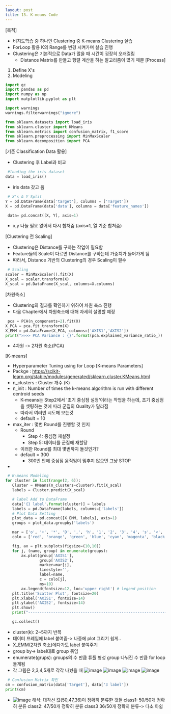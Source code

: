 ```yaml
---
layout: post
title: 13. K-means Code
---
```


[목적]
  - 비지도학습 중 하나인 Clustering 중 K-means Clustering 실습
  - ForLoop 활용 K의 Range를 변경 시켜가며 실습 진행
  - Clustering은 기본적으로 Data가 많을 때 시간이 굉장히 오래걸림
     - Distance Matrix를 만들고 행렬 계산을 하는 알고리즘이 많기 때문
[Process]
  1. Define X's
  2. Modeling
  ```python
  import gc
import pandas as pd
import numpy as np
import matplotlib.pyplot as plt

import warnings
warnings.filterwarnings("ignore")

from sklearn.datasets import load_iris
from sklearn.cluster import KMeans
from sklearn.metrics import confusion_matrix, f1_score
from sklearn.preprocessing import MinMaxScaler
from sklearn.decomposition import PCA
```

[기존 Classification Data 활용]
  - Clustering 후 Label과 비교
 ```python
  #loading the iris dataset
data = load_iris()
```
- iris data 갖고 옴

 ```python
  # X's & Y Split
Y = pd.DataFrame(data['target'], columns = ['Target'])
X = pd.DataFrame(data['data'], columns = data['feature_names'])
```

 ```python
  data= pd.concat([X, Y], axis=1)
```
- x,y 나눌 필요 없어서 다시 합쳐줌 (axis=1, 열 기준 합쳐줌)

[Clustering 전 Scaling]
  - Clustering은 Distance를 구하는 작업이 필요함
  - Feature들의 Scale이 다르면 Distance를 구하는데 가중치가 들어가게 됨
  - 따라서, Distance 기반의 Clustering의 경우 Scaling이 필수
 ```python
  # Scaling
scaler = MinMaxScaler().fit(X)
X_scal = scaler.transform(X)
X_scal = pd.DataFrame(X_scal, columns=X.columns)
```

[차원축소]
  - Clustering의 결과를 확인하기 위하여 차원 축소 진행
  - 다음 Chapter에서 차원축소에 대해 자세히 설명할 예정
 ```python
  pca = PCA(n_components=2).fit(X)
X_PCA = pca.fit_transform(X)
X_EMM = pd.DataFrame(X_PCA, columns=['AXIS1','AXIS2'])
print(">>>> PCA Variance : {}".format(pca.explained_variance_ratio_))
```
- 4차원 -> 2차원 축소(PCA)

[K-means]
  - Hyperparameter Tuning using for Loop
[K-means Parameters]
  - Packge : https://scikit-learn.org/stable/modules/generated/sklearn.cluster.KMeans.html
  - n_clusters : Cluster 개수 (K)
  - n_init : Number of times the k-means algorithm is run with different centroid seeds
    - K-means는 Step2에서 '초기 중심점 설정'이라는 작업을 하는데, 초기 중심점을 셋팅하는 것에 따라 군집의 Quality가 달라짐
    - 따라서 여러번 시도해 보는것 
    - default = 10
  - max_iter : 몇번 Round를 진행할 것 인지
    - Round
       - Step 4: 중심점 재설정
       - Step 5: 데이터를 군집에 재할당
    - 이러한 Round를 최대 몇번까지 돌것인가?
    - default = 300
       - 300번 안에 중심점 움직임이 멈추지 않으면 그냥 STOP
-
 ```python
  # K-means Modeling
for cluster in list(range(2, 6)):
    Cluster = KMeans(n_clusters=cluster).fit(X_scal)
    labels = Cluster.predict(X_scal)

    # label Add to DataFrame
    data['{} label'.format(cluster)] = labels
    labels = pd.DataFrame(labels, columns=['labels'])
    # Plot Data Setting
    plot_data = pd.concat([X_EMM, labels], axis=1)
    groups = plot_data.groupby('labels')

    mar = ['o', '+', '*', 'D', ',', 'h', '1', '2', '3', '4', 's', '<', '>']
    colo = ['red', 'orange', 'green', 'blue', 'cyan', 'magenta', 'black', 'yellow', 'grey', 'orchid', 'lightpink']

    fig, ax = plt.subplots(figsize=(10,10))
    for j, (name, group) in enumerate(groups):
        ax.plot(group['AXIS1'], 
                group['AXIS2'], 
                marker=mar[j],
                linestyle='',
                label=name,
                c = colo[j],
                ms=10)
        ax.legend(fontsize=12, loc='upper right') # legend position
    plt.title('Scatter Plot', fontsize=20)
    plt.xlabel('AXIS1', fontsize=14)
    plt.ylabel('AXIS2', fontsize=14)
    plt.show()
    print("---------------------------------------------------------------------------------------------------")

    gc.collect()
```
- cluster(k): 2~5까지 반복
- 데이터 프레임에 label 붙여줌-> 나중에 plot 그리기 쉽게..
- X_EMM(2차원 축소)에다가도 label 붙여주기
- group by-> label대로 group 묶임
- enumerate(grups): groups의 수 만큼 튜플 형성 
	group 나눠진 수 만큼 for loop 돌게됨
- 각 그림은 2,3,4,5개로 각각 나눴을 때
![image](https://github.com/code7ssage/code7ssage.github.io/blob/master/assets/attached%20file/Pasted%20image%2020240110144824.png?raw=true)
![image](https://github.com/code7ssage/code7ssage.github.io/blob/master/assets/attached%20file/Pasted%20image%2020240110144844.png?raw=true)
![image](https://github.com/code7ssage/code7ssage.github.io/blob/master/assets/attached%20file/Pasted%20image%2020240110144900.png?raw=true)
![image](https://github.com/code7ssage/code7ssage.github.io/blob/master/assets/attached%20file/Pasted%20image%2020240110144932.png?raw=true)

 ```python
  # Confusion Matrix 확인
cm = confusion_matrix(data['Target'], data['3 label'])
print(cm)
```
-
	![image](https://github.com/code7ssage/code7ssage.github.io/blob/master/assets/attached%20file/Pasted%20image%2020240110151634.png?raw=true)
	 해석: 대각선 값(50,47,36)이 정확히 분류한 것들
	 class1: 50/50개 정확히 분류
	 class2: 47/50개 정확히 분류
	 class3 36/50개 정확히 분류-> 다소 아쉽 